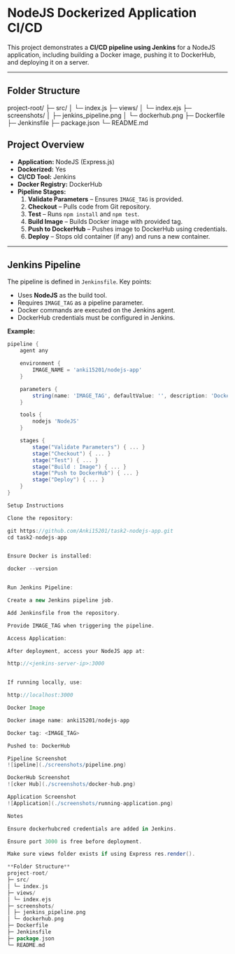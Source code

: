 # NodeJS Dockerized Application CI/CD

This project demonstrates a **CI/CD pipeline using Jenkins** for a NodeJS application, including building a Docker image, pushing it to DockerHub, and deploying it on a server.

---

## **Folder Structure**
project-root/
├─ src/
│ └─ index.js
├─ views/
│ └─ index.ejs
├─ screenshots/
│ ├─ jenkins_pipeline.png
│ └─ dockerhub.png
├─ Dockerfile
├─ Jenkinsfile
├─ package.json
└─ README.md

## **Project Overview**

- **Application:** NodeJS (Express.js)
- **Dockerized:** Yes
- **CI/CD Tool:** Jenkins
- **Docker Registry:** DockerHub
- **Pipeline Stages:**
  1. **Validate Parameters** – Ensures `IMAGE_TAG` is provided.
  2. **Checkout** – Pulls code from Git repository.
  3. **Test** – Runs `npm install` and `npm test`.
  4. **Build Image** – Builds Docker image with provided tag.
  5. **Push to DockerHub** – Pushes image to DockerHub using credentials.
  6. **Deploy** – Stops old container (if any) and runs a new container.

---

## **Jenkins Pipeline**

The pipeline is defined in `Jenkinsfile`. Key points:

- Uses **NodeJS** as the build tool.
- Requires `IMAGE_TAG` as a pipeline parameter.
- Docker commands are executed on the Jenkins agent.
- DockerHub credentials must be configured in Jenkins.

**Example:**
```groovy
pipeline {
    agent any

    environment {
        IMAGE_NAME = 'anki15201/nodejs-app'
    }

    parameters {
        string(name: 'IMAGE_TAG', defaultValue: '', description: 'Docker image tag')
    }

    tools {
        nodejs 'NodeJS'
    }

    stages {
        stage("Validate Parameters") { ... }
        stage("Checkout") { ... }
        stage("Test") { ... }
        stage("Build : Image") { ... }
        stage("Push to DockerHub") { ... }
        stage("Deploy") { ... }
    }
}

Setup Instructions

Clone the repository:

git https://github.com/Anki15201/task2-nodejs-app.git
cd task2-nodejs-app


Ensure Docker is installed:

docker --version


Run Jenkins Pipeline:

Create a new Jenkins pipeline job.

Add Jenkinsfile from the repository.

Provide IMAGE_TAG when triggering the pipeline.

Access Application:

After deployment, access your NodeJS app at:

http://<jenkins-server-ip>:3000


If running locally, use:

http://localhost:3000

Docker Image

Docker image name: anki15201/nodejs-app

Docker tag: <IMAGE_TAG>

Pushed to: DockerHub

Pipeline Screenshot
![ipeline](./screenshots/pipeline.png)

DockerHub Screenshot
![cker Hub](./screenshots/docker-hub.png)

Application Screenshot
![Application](./screenshots/running-application.png)

Notes

Ensure dockerhubcred credentials are added in Jenkins.

Ensure port 3000 is free before deployment.

Make sure views folder exists if using Express res.render().

**Folder Structure**
project-root/
├─ src/
│ └─ index.js
├─ views/
│ └─ index.ejs
├─ screenshots/
│ ├─ jenkins_pipeline.png
│ └─ dockerhub.png
├─ Dockerfile
├─ Jenkinsfile
├─ package.json
└─ README.md

